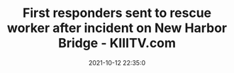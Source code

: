 ---
"title": "First responders sent to rescue worker after incident on New Harbor Bridge - KIIITV.com"
"date": "2021-10-12 22:35:0"
"feed_name": "GOOGLENEWSCONSTRUCTION"
"feed_website": "https://news.google.com/search?q=construction%2Bincident&hl=en-US&gl=US&ceid=US:en"
"feed_rss": "https://news.google.com/rss/search?q=construction%2Bincident&hl=en-US&gl=US&ceid=US:en"
"link": "https://www.kiiitv.com/article/news/local/first-responders-sent-to-rescue-worker-after-incident-on-new-harbor-bridge/503-7e7cea8d-1c69-4820-b2e2-5325186bb833"
"source": "{'href': 'https://www.kiiitv.com', 'title': 'KIIITV.com'}"
"file": "_posts/2021-1-1-f7f46fc61a92c44e3b4a0cd09404b14f7bb54613.md"
"accident": "1"
"drilling": "0"
"dead": "0"
"injured": "0"
"arrested": "0"
"place": "unknown place"
"where": "unknown site"
"causes": "unknown"
"place_uri": "unknown place"
---